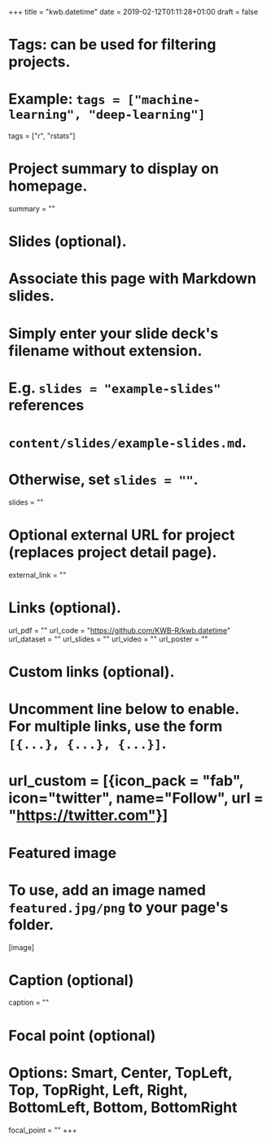+++
title = "kwb.datetime"
date = 2019-02-12T01:11:28+01:00
draft = false

# Tags: can be used for filtering projects.
# Example: `tags = ["machine-learning", "deep-learning"]`
tags = ["r", "rstats"]

# Project summary to display on homepage.
summary = ""

# Slides (optional).
#   Associate this page with Markdown slides.
#   Simply enter your slide deck's filename without extension.
#   E.g. `slides = "example-slides"` references 
#   `content/slides/example-slides.md`.
#   Otherwise, set `slides = ""`.
slides = ""

# Optional external URL for project (replaces project detail page).
external_link = ""

# Links (optional).
url_pdf = ""
url_code = "https://github.com/KWB-R/kwb.datetime"
url_dataset = ""
url_slides = ""
url_video = ""
url_poster = ""

# Custom links (optional).
#   Uncomment line below to enable. For multiple links, use the form `[{...}, {...}, {...}]`.
# url_custom = [{icon_pack = "fab", icon="twitter", name="Follow", url = "https://twitter.com"}]

# Featured image
# To use, add an image named `featured.jpg/png` to your page's folder. 
[image]
  # Caption (optional)
  caption = ""

  # Focal point (optional)
  # Options: Smart, Center, TopLeft, Top, TopRight, Left, Right, BottomLeft, Bottom, BottomRight
  focal_point = ""
+++
